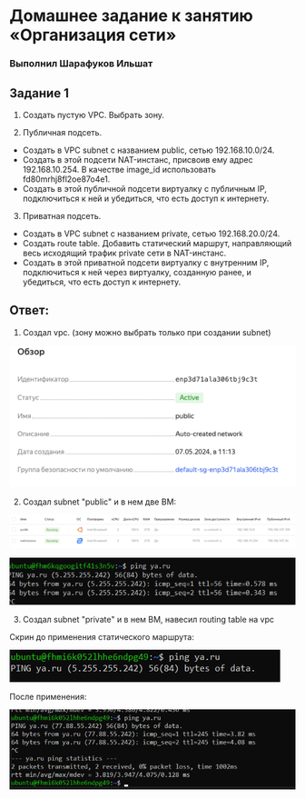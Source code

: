 # Домашнее задание к занятию «Организация сети»

### Выполнил Шарафуков Ильшат


## Задание 1
1. Создать пустую VPC. Выбрать зону.

2. Публичная подсеть.

 - Создать в VPC subnet с названием public, сетью 192.168.10.0/24.
 - Создать в этой подсети NAT-инстанс, присвоив ему адрес 192.168.10.254. В качестве image_id использовать fd80mrhj8fl2oe87o4e1.
 - Создать в этой публичной подсети виртуалку с публичным IP, подключиться к ней и убедиться, что есть доступ к интернету.

3. Приватная подсеть.
 - Создать в VPC subnet с названием private, сетью 192.168.20.0/24.
 - Создать route table. Добавить статический маршрут, направляющий весь исходящий трафик private сети в NAT-инстанс.
 - Создать в этой приватной подсети виртуалку с внутренним IP, подключиться к ней через виртуалку, созданную ранее, и убедиться, что есть доступ к интернету.

## Ответ:

1. Cоздал vpc. (зону можно выбрать только при создании subnet)

![1](img/01.png)

2. Cоздал subnet "public" и в нем две ВМ:

![2](img/02.png)

![3](img/03.png)

3. Cоздал subnet "private" и в нем ВМ, навесил routing table на vpc

Скрин до применения статического маршрута:

![4](img/04.png)

После применения:

![5](img/05.png)

